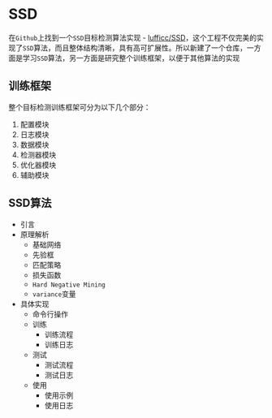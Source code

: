# SSD

在`Github`上找到一个`SSD`目标检测算法实现 - [lufficc/SSD](https://github.com/lufficc/SSD)，这个工程不仅完美的实现了`SSD`算法，而且整体结构清晰，具有高可扩展性。所以新建了一个仓库，一方面是学习`SSD`算法，另一方面是研究整个训练框架，以便于其他算法的实现

## 训练框架

整个目标检测训练框架可分为以下几个部分：

1. 配置模块
2. 日志模块
3. 数据模块
4. 检测器模块
5. 优化器模块
6. 辅助模块

## SSD算法

* 引言
* 原理解析
    * 基础网络
    * 先验框
    * 匹配策略
    * 损失函数
    * `Hard Negative Mining`
    * `variance`变量
* 具体实现
    * 命令行操作
    * 训练
        * 训练流程
        * 训练日志
    * 测试
        * 测试流程
        * 测试日志
    * 使用
        * 使用示例
        * 使用日志